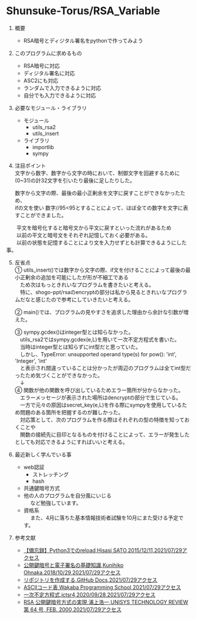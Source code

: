 # Shunsuke-Torus/RSA_Variable

1. 概要  
    - RSA暗号とディジタル署名をpythonで作ってみよう  

2. このプログラムに求めるもの      
    - RSA暗号に対応  
    - ディジタル署名に対応  
    - ASC2にも対応  
    - ランダムで入力できるように対応   
    - 自分でも入力できるように対応   

3. 必要なモジュール・ライブラリ   
    - モジュール  
      - utils_rsa2  
      - utils_insert  
    - ライブラリ  
      - importlib  
      - sympy  
    
4. 注目ポイント  
  文字から数字、数字から文字の時において、制御文字を回避するために(0~31)の計32文字を引いたり最後に足したりした。  
  
   数字から文字の際、最後の最小正剰余を文字に戻すことができなかったため、  
   ifの文を使い 数字//95<95とすることによって、ほぼ全ての数字を文字に表すことができました。    
  
　　平文を暗号化すると暗号文から平文に戻すといった流れがあるため   
    　　以前の平文と暗号文をそれぞれ記憶しておく必要がある。  
　　以前の状態を記憶することにより文を入力せずとも計算できるようにした事。  

5. 反省点  
  ➀ utils_insert()では数字から文字の際、if文を付けることによって最後の最小正剰余の追加を可能にしたが形が不細工である      
  　ため次はもっときれいなプログラムを書きたいと考える。  
  　特に、shogo-ppt/rsaのencryptの部分は私から見るときれいなプログラムだなと感じたので参考にしていきたいと考える。  
  
   ➁ main()では、プログラムの見やすさを追求した理由から余計な引数が増えた。  
  
   ➂ sympy.gcdex()はinteger型とは知らなかった。  
    　utils_rsa2ではsympy.gcdex(e,L)を用いて一次不定方程式を書いた。  
    　当時はinteger型とは知らずにint型だと思っていた。  
    　しかし、TypeError: unsupported operand type(s) for pow(): 'int', 'Integer', 'int'  
    　と表示され間違っていることは分かったが周辺のプログラムは全てint型だったため気づくことができなかった。  
    　↓<br>
   ➃ 関数が他の関数を呼び出しているためエラー箇所が分からなかった。  
    　エラーメッセージが表示された場所はdencryptの部分で生じている。  
    　一方で元々の原因はsecret_key(e,L)を作る際にsympyを使用しているため問題のある箇所を把握するのが難しかった。  
    　対応策として、次のプログラムを作る際はそれぞれの型の特徴を知っておくことや  
    　関数の接続先に目印となるものを付けることによって、エラーが発生したとしても対応できるようにすればいいと考える。  
  
6. 最近新しく学んでいる事  
    - web認証  
        - ストレッチング  
        - hash  
    - 共通鍵暗号方式  
    - 他の人のプログラムを自分風にいじる  
  　  など勉強しています。  
    - 資格系    
  　  また、4月に落ちた基本情報技術者試験を10月にまた受ける予定です。  
7. 参考文献   
    - [【備忘録】Python3でのreload,Hisasi SATO,2015/12/11,2021/07/29アクセス](https://qiita.com/mriho/items/52f53559ba7fe7ef06ff)  
    - [公開鍵暗号と電子署名の基礎知識,Kunihiko Ohnaka,2018/10/29,2021/07/29アクセス](https://qiita.com/kunichiko/items/ef5efdb41611d6cf7775)  
    - [リポジトリを作成する,GitHub Docs,2021/07/29アクセス](https://docs.github.com/ja/github/getting-started-with-github/quickstart/create-a-repo)  
    - [ASCIIコード表,Wakaba Programming School,2021/07/29アクセス](https://www.k-cube.co.jp/wakaba/server/ascii_code.html)  
    - [一次不定方程式,ictsr4,2020/09/28,2021/07/29アクセス](http://ictsr4.com/sw/gcdex/)  
    - [RSA 公開鍵暗号方式の実現,浦上浩一,UNISYS TECHNOLOGY REVIEW 第 64 号, FEB. 2000,2021/07/29アクセス ](https://www.unisys.co.jp/tec_info/tr64/6403.pdf)
    
